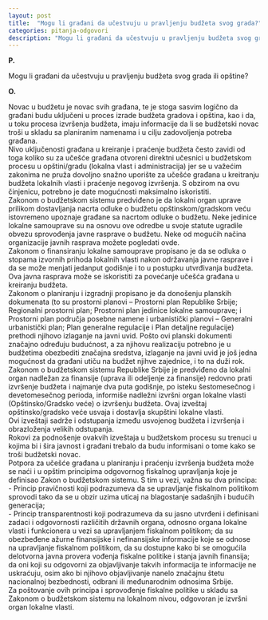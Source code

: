 ```yaml
---
layout: post
title:  "Mogu li građani da učestvuju u pravljenju budžeta svog grada?"
categories: pitanja-odgovori
description: "Mogu li građani da učestvuju u pravljenju budžeta svog grada ili opštine?"
---
```


**P.**

Mogu li građani da učestvuju u pravljenju budžeta svog grada ili opštine?



**O.**

<div class="justify">
Novac u budžetu je novac svih građana, te je stoga sasvim logično da građani budu uključeni u proces izrade budžeta gradova i opština, kao i da, u toku procesa izvršenja budžeta, imaju informacije da li se budžetski novac troši u skladu sa planiranim namenama i u cilju zadovoljenja potreba građana.<br/>
Nivo uključenosti građana u kreiranje i praćenje budžeta često zavidi od toga koliko su za učešće građana otvoreni direktni učesnici u budžetskom procesu u opštini/gradu (lokalna vlast i administracija) jer se u važećim zakonima ne pruža dovoljno snažno uporište za učešće građana u kreitranju budžeta lokalnih vlasti i praćenje negovog izvršenja. S obzirom na ovu činjenicu, potrebno je date mogućnosti maksimalno iskoristiti.<br/>
Zakonom o budžetskom sistemu predviđeno je da lokalni organ uprave prilikom dostavljanja nacrta odluke o budžetu opštinskom/gradskom veću istovremeno upoznaje građane sa nacrtom odluke o budžetu. Neke jedinice lokalne samouprave su na osnovu ove odredbe u svoje statute ugradile obvezu sprovođenja javne rasprave o budžetu. Neke od mogućih načina organizacije javnih rasprava možete pogledati ovde.<br/>
Zakonom o finansiranju lokalne samouprave propisano je da se odluka o stopama izvornih prihoda lokalnih vlasti nakon održavanja javne rasprave i da se može menjati jedanput godišnje i to u postupku utvrđivanja budžeta. Ova javna rasprava može se iskoristiti za povećanje učešća građana u kreiranju budžeta.<br/>
Zakonom o planiranju i izgradnji propisano je da donošenju planskih dokumenata (to su prostorni planovi – Prostorni plan Republike Srbije; Regionalni prostorni plan; Prostorni plan jedinice lokalne samouprave; i Prostorni plan područja posebne namene i urbanistički planovi – Generalni urbanistički plan; Plan generalne regulacije i Plan detaljne regulacije) prethodi njihovo izlaganje na javni uvid. Pošto ovi planski dokumenti značajno određuju budućnost, a za njihovu realizaciju potrebno je u budžetima obezbediti značajna sredstva, izlaganje na javni uvid je još jedna mogućnost da građani utiču na budžet njihve zajednice, i to na duži rok.<br/>
Zakonom o budžetskom sistemu Republike Srbije je predviđeno da lokalni organ nadležan za finansije (uprava ili odeljenje za finansije) redovno prati izvršenje budžeta i najmanje dva puta godišnje, po isteku šestomesečnog i devetomesečnog perioda, informiše nadležni izvršni organ lokalne vlasti (Opštinsko/Gradsko veće) o izvršenju budžeta. Ovaj izveštaj opštinsko/gradsko veće usvaja i dostavlja skupštini lokalne vlasti.<br/>
Ovi izveštaji sadrže i odstupanja između usvojenog budžeta i izvršenja i obrazloženja velikih odstupanja.<br/>
Rokovi za podnošenje ovakvih izveštaja u budžetskom procesu su trenuci u kojima bi i šira javnost i građani trebalo da budu informisani o tome kako se troši budžetski novac.<br/>
Potpora za učešće građana u planiranju i praćenju izvršenja budžeta može se naći i u opštim principima odgovornog fiskalnog upravljanja koje je definisao Zakon o budžetskom sistemu. S tim u vezi, važna su dva principa:<br/>
- Princip pravičnosti koji podrazumeva da se upravljanje fiskalnom politikom sprovodi tako da se u obzir uzima uticaj na blagostanje sadašnjih i budućih generacija;<br/>
- Princip transparentnosti koji podrazumeva da su jasno utvrđeni i definisani zadaci i odgovornosti različitih državnih organa, odnosno organa lokalne vlasti i funkcionera u vezi sa upravljanjem fiskalnom politikom; da su obezbeđene ažurne finansijske i nefinansijske informacije koje se odnose na upravljanje fiskalnom politikom, da su dostupne kako bi se omogućila delotvorna javna provera vođenja fiskalne politike i stanja javnih finansija; da oni koji su odgovorni za objavljivanje takvih informacija te informacije ne uskraćuju, osim ako bi njihovo objavljivanje nanelo značajnu štetu nacionalnoj bezbednosti, odbrani ili međunarodnim odnosima Srbije.<br/>
Za poštovanje ovih principa i sprovođenje fiskalne politike u skladu sa Zakonom o budžetskom sistemu na lokalnom nivou, odgovoran je izvršni organ lokalne vlasti.</div>
